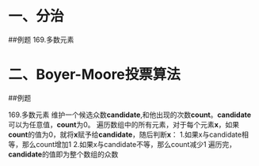 # 一、分治
##例题
169.多数元素


# 二、Boyer-Moore投票算法
##例题

169.多数元素
维护一个候选众数**candidate**,和他出现的次数**count**。**candidate**可以为任意值，**count**为0。
遍历数组中的所有元素，对于每个元素**x**，如果**count**的值为0，就将**x**赋予给**candidate**，随后判断**x**：
  1.如果x与candidate相等，那么count增加1
  2.如果x与candidate不等，那么count减少1
遍历完，**candidate**的值即为整个数组的众数
